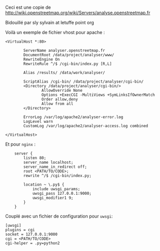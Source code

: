 Ceci est une copie de
http://wiki.openstreetmap.org/wiki/Servers/analyse.openstreetmap.fr

Bidouillé par sly sylvain at letuffe point org

Voilà un exemple de fichier vhost pour apache :
```apacheconf
<VirtualHost *:80>

        ServerName analyser.openstreetmap.fr
        DocumentRoot /data/project/analyser/www/
        RewriteEngine On
        RewriteRule ^/$ /cgi-bin/index.py [R,L]

        Alias /results/ /data/work/analyser/

        ScriptAlias /cgi-bin/ /data/project/analyser/cgi-bin/
        <Directory /data/project/analyser/cgi-bin/>
                AllowOverride None
                Options +ExecCGI -MultiViews +SymLinksIfOwnerMatch
                Order allow,deny
                Allow from all
        </Directory>

        ErrorLog /var/log/apache2/analyser-error.log
        LogLevel warn
        CustomLog /var/log/apache2/analyser-access.log combined

</VirtualHost>
```

Et pour `nginx` :

```nginx
	server {
		listen 80;
		server_name localhost;
		server_name_in_redirect off;
		root <PATH/TO/CODE>;
		rewrite ^/$ /cgi-bin/index.py;

		location ~ \.py$ {
			include uwsgi_params;
			uwsgi_pass 127.0.0.1:9000;
			uwsgi_modifier1 9;
		}
	}
```

Couplé avec un fichier de configuration pour `uwsgi`:
```
[uwsgi]
plugins = cgi
socket = 127.0.0.1:9000
cgi = <PATH/TO/CODE>
cgi-helper = .py=python2
```
